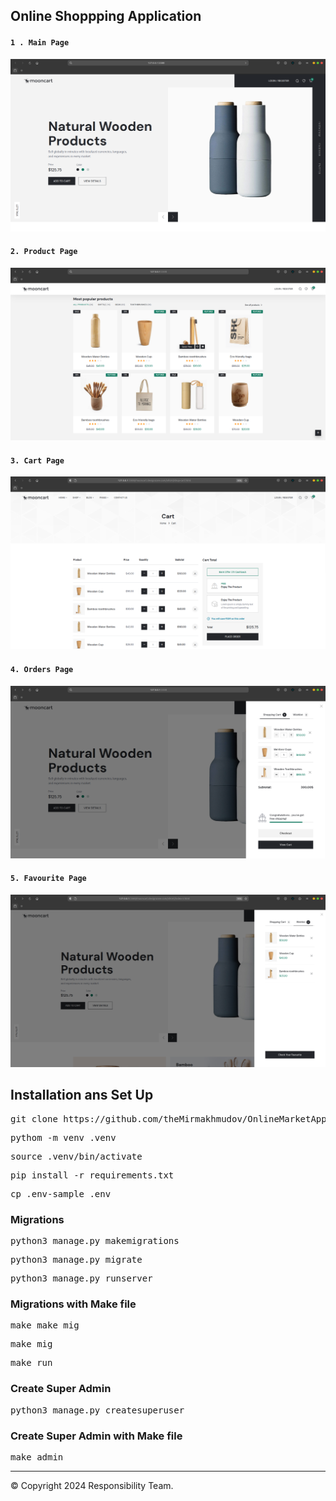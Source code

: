 ## Online Shoppping Application
#### `1 . Main Page`
![img_5.png](img_5.png)
#### `2. Product Page`
![img_7.png](img_7.png)
#### `3. Cart Page`
![img_8.png](img_8.png)
#### `4. Orders Page`
![img_6.png](img_6.png)
#### `5. Favourite Page`
![img_9.png](img_9.png)

## Installation ans Set Up
<pre>git clone https://github.com/theMirmakhmudov/OnlineMarketApplication.git</pre>
<pre>pythom -m venv .venv</pre>
<pre>source .venv/bin/activate</pre>
<pre>pip install -r requirements.txt</pre>
<pre>cp .env-sample .env</pre>
### Migrations
<pre>python3 manage.py makemigrations</pre>
<pre>python3 manage.py migrate</pre>
<pre>python3 manage.py runserver</pre>

### Migrations with Make file
<pre>make make_mig</pre>
<pre>make mig</pre>
<pre>make run</pre>

### Create Super Admin

<pre>python3 manage.py createsuperuser</pre>

### Create Super Admin with Make file

<pre>make admin</pre>

<hr>

<footer>© Copyright 2024 Responsibility Team.</footer>